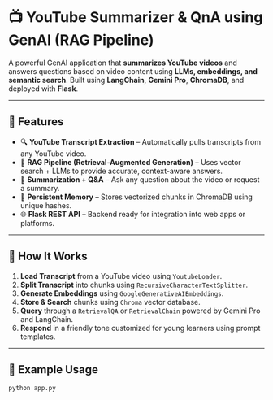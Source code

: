 # 📺 YouTube Summarizer & QnA using GenAI (RAG Pipeline)

A powerful GenAI application that **summarizes YouTube videos** and answers questions based on video content using **LLMs, embeddings, and semantic search**. Built using **LangChain**, **Gemini Pro**, **ChromaDB**, and deployed with **Flask**.

---

## 🚀 Features

- 🔍 **YouTube Transcript Extraction** – Automatically pulls transcripts from any YouTube video.
- 🧠 **RAG Pipeline (Retrieval-Augmented Generation)** – Uses vector search + LLMs to provide accurate, context-aware answers.
- 🧾 **Summarization + Q&A** – Ask any question about the video or request a summary.
- 💾 **Persistent Memory** – Stores vectorized chunks in ChromaDB using unique hashes.
- 🌐 **Flask REST API** – Backend ready for integration into web apps or platforms.

---

## 🧠 How It Works

1. **Load Transcript** from a YouTube video using `YoutubeLoader`.
2. **Split Transcript** into chunks using `RecursiveCharacterTextSplitter`.
3. **Generate Embeddings** using `GoogleGenerativeAIEmbeddings`.
4. **Store & Search** chunks using `Chroma` vector database.
5. **Query** through a `RetrievalQA` or `RetrievalChain` powered by Gemini Pro and LangChain.
6. **Respond** in a friendly tone customized for young learners using prompt templates.

---

## 🧪 Example Usage

```bash
python app.py
